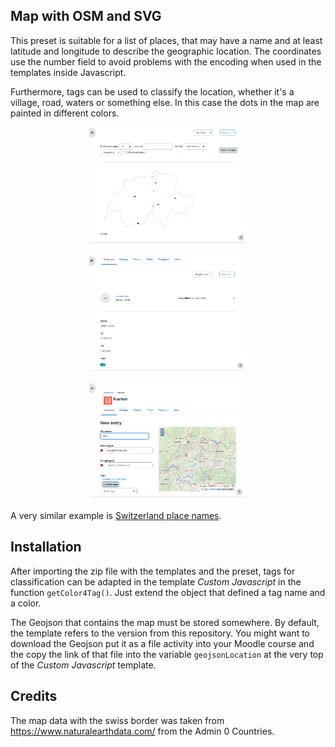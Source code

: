 ## Map with OSM and SVG

This preset is suitable for a list of places, that may have a name and at least latitude
and longitude to describe the geographic location. The coordinates use the number
field to avoid problems with the encoding when used in the templates inside Javascript.

Furthermore, tags can be used to classify the location, whether it's a village,
road, waters or something else. In this case the dots in the map are painted in
different colors.

<div style="margin: 0 25%;">

![List view](list_view.png "List view")

![Single view](single_view.png "Single view")

![New entry](new_entry.png "New entry")

</div>

A very similar example is [Switzerland place names](../ch-place-names/README.md).

## Installation

After importing the zip file with the templates and the preset, tags for classification
can be adapted in the template *Custom Javascript* in the function `getColor4Tag()`. Just
extend the object that defined a tag name and a color.

The Geojson that contains the map must be stored somewhere. By default, the template
refers to the version from this repository. You might want to download the Geojson
put it as a file activity into your Moodle course and the copy the link of that file
into the variable `geojsonLocation` at the very top of the *Custom Javascript* template.

## Credits

The map data with the swiss border was taken from 
https://www.naturalearthdata.com/ from the Admin 0 Countries.

